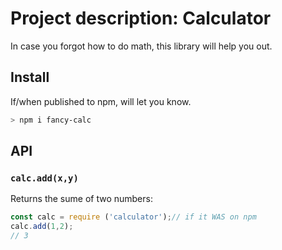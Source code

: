 Project description: 
Calculator
===
In case you forgot how to do math, this library will help you out.

## Install

If/when published to npm, will let you know. 

```sh
> npm i fancy-calc
```

## API

### `calc.add(x,y)`
Returns the sume of two numbers:

```js
const calc = require ('calculator');// if it WAS on npm
calc.add(1,2);
// 3
```